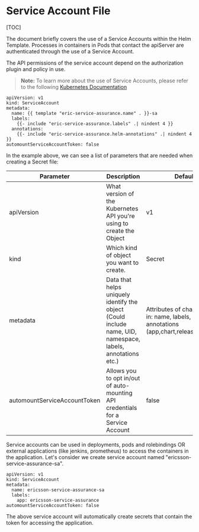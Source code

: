 # Service Account File

[TOC]

The document briefly covers the use of a Service Accounts within the Helm Template.
Processes in containers in Pods that contact the apiServer are authenticated through the use of a Service Account.

The API permissions of the service account depend on the authorization plugin and policy in use.

> **Note:** To learn more about the use of Service Accounts, please refer to the following [Kubernetes Documentation](https://kubernetes.io/docs/tasks/configure-pod-container/configure-service-account/)

```
apiVersion: v1
kind: ServiceAccount
metadata:
  name: {{ template "eric-service-assurance.name" . }}-sa
  labels:
    {{- include "eric-service-assurance.labels" .| nindent 4 }}
  annotations:
    {{- include "eric-service-assurance.helm-annotations" .| nindent 4 }}
automountServiceAccountToken: false
```

In the example above, we can see a list of parameters that are needed when creating a Secret file:

| Parameter                    | Description                                                                                                 | Default                                                                                 |
| ---------------------------- | ----------------------------------------------------------------------------------------------------------- | --------------------------------------------------------------------------------------- |
| apiVersion                   | What version of the Kubernetes API you're using to create the Object                                        | v1                                                                                      |
| kind                         | Which kind of object you want to create.                                                                    | Secret                                                                                  |
| metadata                     | Data that helps uniquely identify the object (Could include name, UID, namespace, labels, annotations etc.) | Attributes of chart are used in: name, labels, annotations (app,chart,release,heritage) |
| automountServiceAccountToken | Allows you to opt in/out of auto-mounting API credentials for a Service Account                             | false                                                                                   |

Service accounts can be used in deployments, pods and rolebindings OR external applications (like jenkins, prometheus) to access the containers in the application.
Let's consider we create service account named "ericsson-service-assurance-sa".

```
apiVersion: v1
kind: ServiceAccount
metadata:
  name: ericsson-service-assurance-sa
  labels:
    app: ericsson-service-assurance
automountServiceAccountToken: false
```

The above service account will automatically create secrets that contain the token for accessing the application.
